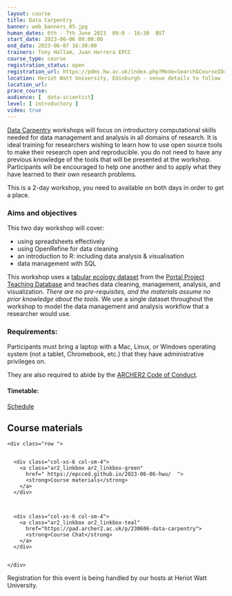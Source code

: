 ```yaml
---
layout: course
title: Data Carpentry
banner: web_banners_05.jpg 
human_dates: 6th - 7th June 2023  09:0 - 16:30  BST
start_date: 2023-06-06 09:00:00
end_date: 2023-06-07 16:30:00
trainers: Tony Hallam, Juan Herrera EPCC
course_type: course
registration_status: open
registration_url: https://pdms.hw.ac.uk/index.php?Mode=Search&CourseID=4574
location: Heriot Watt University, Edinburgh - venue details to follow
location_url: 
prace_course: 
audience: [  data-scientist]
level: [ introductory ]
video: true
---
```



[Data Carpentry](https://datacarpentry.org/)  workshops will focus on introductory computational skills needed for data management and analysis in all domains of research. It is ideal training for researchers wishing to learn how to use open source tools to make their research open and reproducible. you do not need to have any previous knowledge of the tools that will be presented at the workshop. Participants will be encouraged to help one another and to apply what they have learned to their own research problems.

This is a 2-day workshop, you need to available on both days in order to get a place.

### Aims and objectives

This two day workshop will cover:

-    using spreadsheets effectively
-    using OpenRefine for data cleaning
-    an introduction to R: including data analysis & visualisation
-    data management with SQL


This workshop uses a [tabular ecology dataset](https://datacarpentry.org/ecology-workshop/data/index.html) from the [Portal Project Teaching Database](https://figshare.com/articles/Portal_Project_Teaching_Database/1314459) and teaches data cleaning, management, analysis, and visualization. *There are no pre-requisites, and the materials assume no prior knowledge about the tools*. We use a single dataset throughout the workshop to model the data management and analysis workflow that a researcher would use.


### Requirements:

Participants must bring a laptop with a Mac, Linux, or Windows operating system (not a tablet, Chromebook, etc.) that they have administrative privileges on.

They are also required to abide by the [ARCHER2  Code of Conduct](../../../about/policies/code-of-conduct.html). 


#### Timetable:

[Schedule](https://epcced.github.io/2023-06-06-hwu/#schedule)

<section id="service">



<h2><a name="materials">Course materials</a></h2>



    <div class="row ">	

 		
      <div class="col-xs-6 col-sm-4">
        <a class="ar2_linkbox ar2_linkbox-green" 
          href=" https://epcced.github.io/2023-06-06-hwu/  ">
          <strong>Course materials</strong>         
        </a>
      </div>


  
      <div class="col-xs-6 col-sm-4">
        <a class="ar2_linkbox ar2_linkbox-teal" 
          href="https://pad.archer2.ac.uk/p/230606-data-carpentry">
          <strong>Course Chat</strong>       
        </a>
      </div>
		

 	</div>
		
		
					




<!--

<h2><a name="feedback">Feedback</a></h2>


    <div class="row ">	

      <div class="col-xs-6 col-sm-4">
        <a class="ar2_linkbox ar2_linkbox-teal" 

           href="../../feedback/?course=230626-data-carpentry" 

		>
          <strong>Feedback</strong><br/>
          Please let us know what was great about this course and anything we can improve
        </a>
      </div>
    </div>
		
-->		

 
</section>


Registration for this event is being handled by our hosts at Heriot Watt University.
